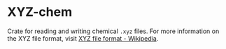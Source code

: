 
XYZ-chem
========

Crate for reading and writing chemical `.xyz` files.
For more information on the XYZ file format, visit [XYZ file format - Wikipedia](https://en.wikipedia.org/wiki/XYZ_file_format).

